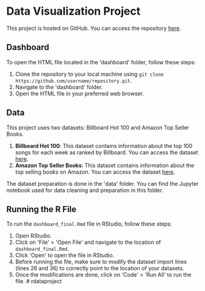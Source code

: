 # Data Visualization Project

This project is hosted on GitHub. You can access the repository [here](https://github.com/username/repository).

## Dashboard

To open the HTML file located in the 'dashboard' folder, follow these steps:

1. Clone the repository to your local machine using `git clone https://github.com/username/repository.git`.
2. Navigate to the 'dashboard' folder.
3. Open the HTML file in your preferred web browser.

## Data

This project uses two datasets: Billboard Hot 100 and Amazon Top Seller Books.

1. **Billboard Hot 100**: This dataset contains information about the top 100 songs for each week as ranked by Billboard. You can access the dataset [here](https://www.kaggle.com/code/kylethomson2/billboard-100-eda).
2. **Amazon Top Seller Books**: This dataset contains information about the top selling books on Amazon. You can access the dataset [here](https://www.kaggle.com/datasets/sootersaalu/amazon-top-50-bestselling-books-2009-2019).

The dataset preparation is done in the 'data' folder. You can find the Jupyter notebook used for data cleaning and preparation in this folder.

## Running the R File

To run the `dashboard_final.Rmd` file in RStudio, follow these steps:

1. Open RStudio.
2. Click on 'File' > 'Open File' and navigate to the location of `dashboard_final.Rmd`.
3. Click 'Open' to open the file in RStudio.
4. Before running the file, make sure to modify the dataset import lines (lines 26 and 36) to correctly point to the location of your datasets.
5. Once the modifications are done, click on 'Code' > 'Run All' to run the file.
#   r d a t a p r o j e c t  
 